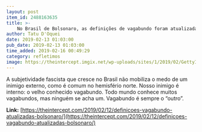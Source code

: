 ```yaml
---
layout: post
item_id: 2488163635
title: >-
    No Brasil de Bolsonaro, as definições de vagabundo foram atualizadas
author: Tatu D'Oquei
date: 2019-02-13 01:03:00
pub_date: 2019-02-13 01:03:00
time_added: 2019-02-16 00:49:29
category: refletimos
image: https://theintercept.imgix.net/wp-uploads/sites/1/2019/02/GettyImages-1043067954-1549994226.jpg?auto=compress%2Cformat&q=90&fit=crop&w=1200&h=800
---
```


A subjetividade fascista que cresce no Brasil não mobiliza o medo de um inimigo externo, como é comum no hemisfério norte. Nosso inimigo é interno: o velho conhecido vagabundo. Todo mundo conhece muitos vagabundos, mas ninguém se acha um. Vagabundo é sempre o “outro”.

**Link:** [https://theintercept.com/2019/02/12/definicoes-vagabundo-atualizadas-bolsonaro/](https://theintercept.com/2019/02/12/definicoes-vagabundo-atualizadas-bolsonaro/)

